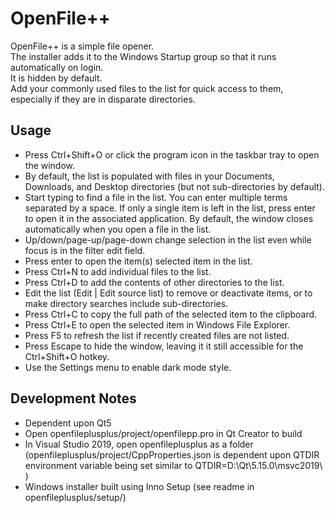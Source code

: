 # OpenFile++
OpenFile++ is a simple file opener.  
The installer adds it to the Windows Startup group so that it runs automatically on login.  
It is hidden by default.  
Add your commonly used files to the list for quick access to them, especially if they are in disparate directories.

## Usage
- Press Ctrl+Shift+O or click the program icon in the taskbar tray to open the window.
- By default, the list is populated with files in your Documents, Downloads, and Desktop directories (but not sub-directories by default).
- Start typing to find a file in the list.  You can enter multiple terms separated by a space.  If only a single item is left in the list, press enter to open it in the associated application.  By default, the window closes automatically when you open a file in the list.
- Up/down/page-up/page-down  change selection in the list even while focus is in the filter edit field.
- Press enter to open the item(s) selected item in the list.
- Press Ctrl+N to add individual files to the list.
- Press Ctrl+D to add the contents of other directories to the list.
- Edit the list (Edit | Edit source list) to remove or deactivate items, or to make directory searches include sub-directories.
- Press Ctrl+C to copy the full path of the selected item to the clipboard.
- Press Ctrl+E to open the selected item in Windows File Explorer.
- Press F5 to refresh the list if recently created files are not listed.
- Press Escape to hide the window, leaving it it still accessible for the Ctrl+Shift+O hotkey.
- Use the Settings menu to enable dark mode style.

## Development Notes
- Dependent upon Qt5
- Open openfileplusplus/project/openfilepp.pro in Qt Creator to build
- In Visual Studio 2019, open openfileplusplus as a folder (openfileplusplus/project/CppProperties.json is dependent upon QTDIR environment variable being set similar to QTDIR=D:\Qt\5.15.0\msvc2019\ )
- Windows installer built using Inno Setup (see readme in openfileplusplus/setup/)
